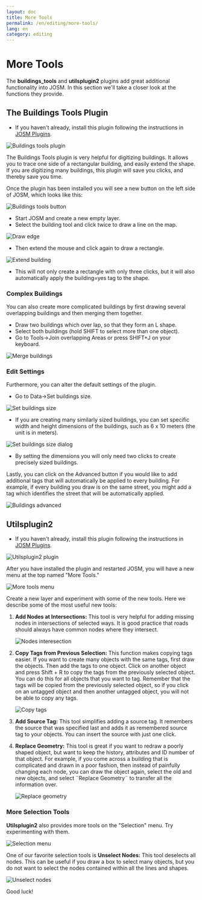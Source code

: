 ```yaml
---
layout: doc
title: More Tools
permalink: /en/editing/more-tools/
lang: en
category: editing
---
```


More Tools
============

The **buildings_tools** and **utilsplugin2** plugins add great additional
functionality into JOSM. In this section we'll take a closer look
at the functions they provide.

The Buildings Tools Plugin
--------------------------

-   If you haven't already, install this plugin following the instructions
    in [JOSM Plugins](/en/editing/josm-plugins).

![Buildings tools plugin][]

The Buildings Tools plugin is very helpful for digitizing buildings.
It allows you to trace one side of a rectangular building, and easily
extend the shape. If you are digitizing many buildings, this plugin
will save you clicks, and thereby save you time.

Once the plugin has been installed you will see a new button on the left
side of JOSM, which looks like this:

![Buildings tools button][]

-   Start JOSM and create a new empty layer.
-   Select the building tool and click twice to draw a line on the map.

![Draw edge][]

-   Then extend the mouse and click again to draw a rectangle.

![Extend building][]

-   This will not only create a rectangle with only three clicks, but
    it will also automatically apply the building=yes tag to the shape.

### Complex Buildings

You can also create more complicated buildings by first drawing several
overlapping buildings and then merging them together.

-   Draw two buildings which over lap, so that they form an L shape.
-   Select both buildings (hold SHIFT to select more than one object).
-   Go to Tools->Join overlapping Areas or press SHIFT+J on your keyboard.

![Merge buildings][]

### Edit Settings

Furthermore, you can alter the default settings of the plugin.

-   Go to Data->Set buildings size.

![Set buildings size][]

-   If you are creating many similarly sized buildings, you can set specific
    width and height dimensions of the buildings, such as 6 x 10 meters (the unit
    is in meters).

![Set buildings size dialog][]

-   By setting the dimensions you will only need two clicks to create precisely
    sized buildings.

Lastly, you can click on the Advanced button if you would like to add additional
tags that will automatically be applied to every building. For example,
if every building you draw is on the same street, you might add a tag
which identifies the street that will be automatically applied.

![Buildings advanced][]


Utilsplugin2
-------------

-   If you haven't already, install this plugin following the instructions
    in [JOSM Plugins](/en/editing/josm-plugins).

![Utilsplugin2 plugin][]

After you have installed the plugin and restarted JOSM, you will have
a new menu at the top named "More Tools."

![More tools menu][]

Create a new layer and experiment with some of the new tools. Here we
describe some of the most useful new tools:

1.  **Add Nodes at Intersections:**  This tool is very helpful for adding
    missing nodes in intersections of selected ways.  It is good
    practice that roads should always have common nodes where
    they intersect.

    ![Nodes interesection][]

2.  **Copy Tags from Previous Selection:**  This function makes copying tags
    easier.  If you want to create many objects with the same tags,
    first draw the objects.  Then add the tags to one object.  Click on
    another object and press Shift + R to copy the tags from the
    previously selected object.  You can do this for all objects that
    you want to tag.  Remember that the tags will be copied from the
    previously selected object, so if you click on an untagged object
    and then another untagged object, you will not be able to copy any
    tags.

    ![Copy tags][]

3.  **Add Source Tag:** This tool simplifies adding a source tag.  It
    remembers the source that was specified last and adds it as
    remembered source tag to your objects.   You can insert the source
    with just one click.  

4.  **Replace Geometry:** This tool is great if you want to redraw a poorly
    shaped object, but want to keep the history, attributes and ID
    number of that object.  For example, if you come across a building
    that is complicated and drawn in a poor fashion, then instead of
    painfully changing each node, you can draw the object again,
    select the old and new objects, and select ¨Replace Geometry¨ to
    transfer all the information over.

    ![Replace geometry][]


### More Selection Tools

**Utilsplugin2** also provides more tools on the "Selection" menu.
Try experimenting with them.

![Selection menu][]

One of our favorite selection tools is **Unselect Nodes:** This tool deselects
all nodes. This can be useful if you draw a box to select many objects, but you do not
want to select the nodes contained within all the lines and shapes.

![Unselect nodes][]

Good luck!


[Buildings tools plugin]: /images/en/editing/josm-more-tools/buildings_tools-plugin.png
[Buildings tools button]: /images/en/editing/josm-more-tools/buildings_tools-button.png
[Draw edge]: /images/en/editing/josm-more-tools/draw-edge.png
[Extend building]: /images/en/editing/josm-more-tools/extend-building.png
[Merge buildings]: /images/en/editing/josm-more-tools/merge-buildings.png
[Set buildings size]: /images/en/editing/josm-more-tools/set-buildings-size.png
[Set buildings size dialog]: /images/en/editing/josm-more-tools/set-buildings-size-dialog.png
[Buildings advanced]: /images/en/editing/josm-more-tools/buildings-advanced.png
[Utilsplugin2 plugin]: /images/en/editing/josm-more-tools/utilsplugin2-plugin.png
[More tools menu]: /images/en/editing/josm-more-tools/more-tools-menu.png
[Nodes interesection]: /images/en/editing/josm-more-tools/utilsplugin2-nodes-intersection.png
[Copy tags]: /images/en/editing/josm-more-tools/utilsplugin2-copy-tags.png
[Replace geometry]: /images/en/editing/josm-more-tools/utilsplugin2-replace-geometry.png
[Selection menu]: /images/en/editing/josm-more-tools/selection-menu.png
[Unselect nodes]: /images/en/editing/josm-more-tools/utilsplugin2-unselect-nodes.png


